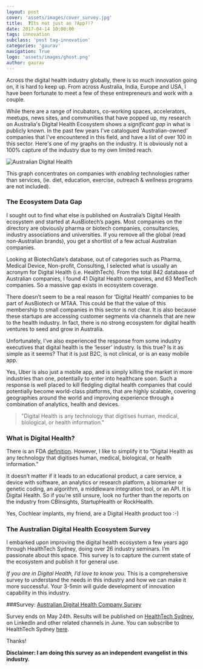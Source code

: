 ```yaml
---
layout: post
cover: 'assets/images/cover_survey.jpg'
title:  ?Its not just an ?App?!?
date: 2017-04-14 10:00:00
tags: innovation
subclass: 'post tag-innovation'
categories: 'gaurav'
navigation: True
logo: 'assets/images/ghost.png'
author: gaurav
---
```


Across the digital health industry globally, there is so much innovation going on, it is hard to keep up. From across Australia, India, Europe and USA, I have been fortunate to meet a few of these entrepreneurs and work with a couple.

While there are a range of incubators, co-working spaces, accelerators, meetups, news sites, and communities that have popped up, my research on Australia's Digital Health Ecosystem shows a *significant gap* in what is publicly known. In the past few years I've catalogued 'Australian-owned' companies that I've encountered in this field, and have a list of over 100 in this sector. Here's one of my graphs on the industry. It is obviously not a 100% capture of the industry due to my own limited reach.

![Australian Digital Health](/assets/images/histogram.jpg "Digital health landscape in Australia") 

This graph concentrates on companies with *enabling* technologies rather than services, (ie. diet, education, exercise, outreach & wellness programs are not included).

### The Ecosystem Data Gap

I sought out to find what else is published on Australia’s Digital Health ecosystem and started at AusBiotech’s pages. Most companies on the directory are obviously pharma or biotech companies, consultancies, industry associations and universities. If you remove all the global (read non-Australian brands), you get a shortlist of a few actual Australian companies.

Looking at BiotechGate’s database, out of categories such as Pharma, Medical Device, Non-profit, Consulting, I selected what is usually an acronym for Digital Health (i.e. HealthTech). From the total 842 database of Australian companies, I found 41 Digital Health companies, and 63 MedTech companies. So a massive gap exists in ecosystem coverage.

There doesn’t seem to be a real reason for ‘Digital Health’ companies to be part of AusBiotech or MTAA. This could be that the value of this membership to small companies in this sector is not clear. It is also because these startups are accessing customer segments via channels that are new to the health industry. In fact, there is no strong ecosystem for digital health ventures to seed and grow in Australia.

Unfortunately, I’ve also experienced the response from some industry executives that digital health is the ‘lesser’ industry. Is this true? Is it as simple as it seems? That it is just B2C, is not clinical, or is an easy mobile app.

Yes, Uber is also just a mobile app, and is simply killing the market in more industries than one, potentially to enter into healthcare soon. Such a response is well placed to kill fledgling digital health companies that could potentially become world-class platforms, that are highly scalable, covering geographies around the world and improving experience through a combination of analytics, health and devices.


> 	"Digital Health is any technology that digitises human, medical, biological, or health information."


### What is Digital Health?

There is an FDA [definition](https://www.fda.gov/medicaldevices/digitalhealth/). However, I like to simplify it to “Digital Health as any technology that digitises human, medical, biological, or health information.”

It doesn’t matter if it leads to an educational product, a care service, a device with software, an analytics or research platform, a biomarker or genetic coding, an algorithm, a middleware integration tool, or an API. It is Digital Health. So if you’re still unsure, look no further than the reports on the industry from CBInsights, StartupHealth or RockHealth.

Yes, Cochlear implants, my friend, are a Digital Health product too :-)

### The Australian Digital Health Ecosystem Survey

I embarked upon improving the digital health ecosystem a few years ago through HealthTech Sydney, doing over 26 industry seminars. I’m passionate about this space. This survey is to capture the current state of the ecosystem and publish it for general use. 

*If you are in Digital Health, I’d love to know you.* This is a comprehensive survey to understand the needs in this industry and how we can make it more successful. Your 3-5min will guide development of innovation capability in this industry.

###Survey: 
[Australian Digital Health Company Survey](https://goo.gl/forms/IG3KbW17QtPeSyuq1)


Survey ends on May 24th. Results will be published on [HealthTech Sydney](http://www.healthtechsydney.com.au/blog), on LinkedIn and other related channels in June. You can subscribe to HealthTech Sydney [here](http://eepurl.com/bQyhrD).

Thanks!

**Disclaimer: I am doing this survey as an independent evangelist in this industry.** 
